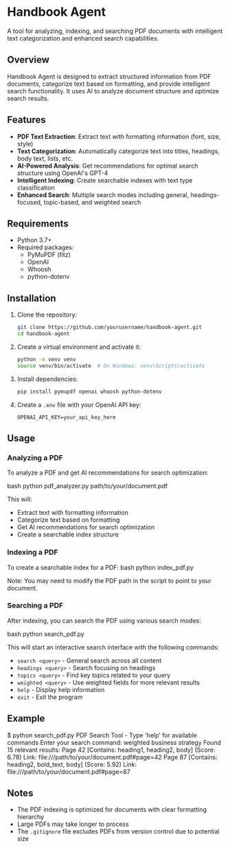 # Handbook Agent

A tool for analyzing, indexing, and searching PDF documents with intelligent text categorization and enhanced search capabilities.

## Overview

Handbook Agent is designed to extract structured information from PDF documents, categorize text based on formatting, and provide intelligent search functionality. It uses AI to analyze document structure and optimize search results.

## Features

- **PDF Text Extraction**: Extract text with formatting information (font, size, style)
- **Text Categorization**: Automatically categorize text into titles, headings, body text, lists, etc.
- **AI-Powered Analysis**: Get recommendations for optimal search structure using OpenAI's GPT-4
- **Intelligent Indexing**: Create searchable indexes with text type classification
- **Enhanced Search**: Multiple search modes including general, headings-focused, topic-based, and weighted search

## Requirements

- Python 3.7+
- Required packages:
  - PyMuPDF (fitz)
  - OpenAI
  - Whoosh
  - python-dotenv

## Installation

1. Clone the repository:
   ```bash
   git clone https://github.com/yourusername/handbook-agent.git
   cd handbook-agent
   ```

2. Create a virtual environment and activate it:
   ```bash
   python -m venv venv
   source venv/bin/activate  # On Windows: venv\Scripts\activate
   ```

3. Install dependencies:
   ```bash
   pip install pymupdf openai whoosh python-dotenv
   ```

4. Create a `.env` file with your OpenAI API key:
   ```
   OPENAI_API_KEY=your_api_key_here
   ```

## Usage

### Analyzing a PDF

To analyze a PDF and get AI recommendations for search optimization:

bash
python pdf_analyzer.py path/to/your/document.pdf

This will:
- Extract text with formatting information
- Categorize text based on formatting
- Get AI recommendations for search optimization
- Create a searchable index structure

### Indexing a PDF

To create a searchable index for a PDF:
bash
python index_pdf.py

Note: You may need to modify the PDF path in the script to point to your document.

### Searching a PDF

After indexing, you can search the PDF using various search modes:

bash
python search_pdf.py

This will start an interactive search interface with the following commands:
- `search <query>` - General search across all content
- `headings <query>` - Search focusing on headings
- `topics <query>` - Find key topics related to your query
- `weighted <query>` - Use weighted fields for more relevant results
- `help` - Display help information
- `exit` - Exit the program

## Example

$ python search_pdf.py
PDF Search Tool - Type 'help' for available commands
Enter your search command: weighted business strategy
Found 15 relevant results:
Page 42 [Contains: heading1, heading2, body] (Score: 6.78)
Link: file:///path/to/your/document.pdf#page=42
Page 87 [Contains: heading2, bold_text, body] (Score: 5.92)
Link: file:///path/to/your/document.pdf#page=87

## Notes

- The PDF indexing is optimized for documents with clear formatting hierarchy
- Large PDFs may take longer to process
- The `.gitignore` file excludes PDFs from version control due to potential size